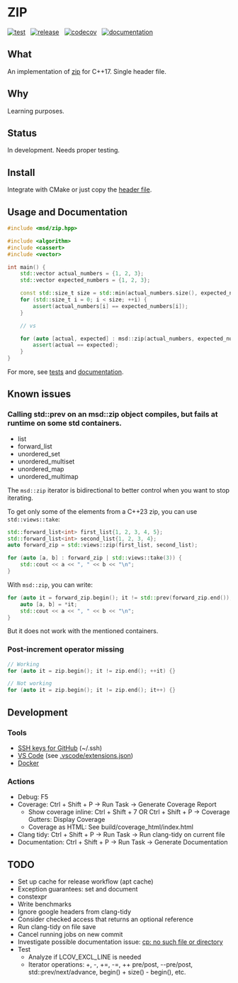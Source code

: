 # ZIP

[![test](https://github.com/andreiavrammsd/cpp-zip/workflows/test/badge.svg)](https://github.com/andreiavrammsd/cpp-zip/actions/workflows/test.yml)
&nbsp;&nbsp;[![release](https://github.com/andreiavrammsd/cpp-zip/workflows/release/badge.svg)](https://github.com/andreiavrammsd/cpp-zip/actions/workflows/release.yml)
&nbsp;&nbsp;[![codecov](https://codecov.io/github/andreiavrammsd/cpp-zip/graph/badge.svg?token=TBV8ID8QK0)](https://codecov.io/github/andreiavrammsd/cpp-zip)
&nbsp;&nbsp;[![documentation](https://img.shields.io/badge/msd::zip-Documentation-4EC820?labelColor=5E5E5E)](https://andreiavrammsd.github.io/cpp-zip/)

## What

An implementation of [zip](https://en.cppreference.com/w/cpp/ranges/zip_view) for C++17. Single header file.

## Why

Learning purposes.

## Status

In development. Needs proper testing.

## Install

Integrate with CMake or just copy the [header file](https://github.com/andreiavrammsd/cpp-zip/tree/master/include/msd/zip.hpp).

## Usage and Documentation

```c++
#include <msd/zip.hpp>

#include <algorithm>
#include <cassert>
#include <vector>

int main() {
    std::vector actual_numbers = {1, 2, 3};
    std::vector expected_numbers = {1, 2, 3};

    const std::size_t size = std::min(actual_numbers.size(), expected_numbers.size());
    for (std::size_t i = 0; i < size; ++i) {
        assert(actual_numbers[i] == expected_numbers[i]);
    }

    // vs

    for (auto [actual, expected] : msd::zip(actual_numbers, expected_numbers)) {
        assert(actual == expected);
    }
}

```

For more, see [tests](https://github.com/andreiavrammsd/cpp-zip/blob/master/tests) and [documentation](https://andreiavrammsd.github.io/cpp-zip/).

## Known issues

### Calling std::prev on an msd::zip object compiles, but fails at runtime on some std containers.

* list
* forward_list
* unordered_set
* unordered_multiset
* unordered_map
* unordered_multimap

The `msd::zip` iterator is bidirectional to better control when you want to stop iterating.

To get only some of the elements from a C++23 zip, you can use `std::views::take`:
```c++
std::forward_list<int> first_list{1, 2, 3, 4, 5};
std::forward_list<int> second_list{1, 2, 3, 4};
auto forward_zip = std::views::zip(first_list, second_list);

for (auto [a, b] : forward_zip | std::views::take(3)) {
    std::cout << a << ", " << b << "\n";
}
```

With `msd::zip`, you can write:
```c++
for (auto it = forward_zip.begin(); it != std::prev(forward_zip.end()); ++it) {
    auto [a, b] = *it;
    std::cout << a << ", " << b << "\n";
}
```
But it does not work with the mentioned containers.

### Post-increment operator missing

```c++
// Working
for (auto it = zip.begin(); it != zip.end(); ++it) {}

// Not working
for (auto it = zip.begin(); it != zip.end(); it++) {}
```

## Development

### Tools
* [SSH keys for GitHub](https://help.ubuntu.com/community/SSH/OpenSSH/Keys) (~/.ssh)
* [VS Code](https://code.visualstudio.com/) (see [.vscode/extensions.json](https://github.com/andreiavrammsd/cpp-zip/blob/master/.vscode/extensions.json))
* [Docker](https://docs.docker.com/engine/install/ubuntu/)

### Actions
* Debug: F5
* Coverage: Ctrl + Shift + P -> Run Task -> Generate Coverage Report
  * Show coverage inline: Ctrl + Shift + 7 OR Ctrl + Shift + P -> Coverage Gutters: Display Coverage
  * Coverage as HTML: See build/coverage_html/index.html
* Clang tidy: Ctrl + Shift + P -> Run Task -> Run clang-tidy on current file
* Documentation: Ctrl + Shift + P -> Run Task -> Generate Documentation

## TODO

* Set up cache for release workflow (apt cache)
* Exception guarantees: set and document
* constexpr
* Write benchmarks
* Ignore google headers from clang-tidy
* Consider checked access that returns an optional reference
* Run clang-tidy on file save
* Cancel running jobs on new commit
* Investigate possible documentation issue: [cp: no such file or directory](https://github.com/andreiavrammsd/cpp-zip/actions/runs/10673792787/job/29583324820)
* Test
    * Analyze if LCOV_EXCL_LINE is needed
    * Iterator operations: +, -, +=, -=, ++ pre/post, --pre/post, std::prev/next/advance, begin() + size() - begin(), etc.
